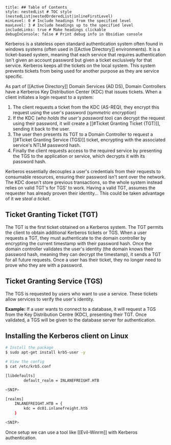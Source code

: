 ```table-of-contents
title: ## Table of Contents
style: nestedList # TOC style (nestedList|nestedOrderedList|inlineFirstLevel)
minLevel: 0 # Include headings from the specified level
maxLevel: 3 # Include headings up to the specified level
includeLinks: true # Make headings clickable
debugInConsole: false # Print debug info in Obsidian console
```
Kerberos is a stateless open standard authentication system often found in windows systems (often used in [[Active Directory]] environments). It is a ticket-based system, meaning that each service that requires authentication isn't given an account password but given a ticket exclusively for that service. Kerberos keeps all the tickets on the local system. This system prevents tickets from being used for another purpose as they are service specific.

As part of [[Active Directory]] Domain Services (AD DS), Domain Controllers have a Kerberos Key Distribution Center (KDC) that issues tickets. When a client initiates a login request to a system:
1. The client requests a ticket from the KDC (AS-REQ), they encrypt this request using the user's password (*symmetric encryption*)
2. If the KDC (*who holds the user's password too*) can decrypt the request using their password, it will create a [[#Ticket Granting Ticket (TGT)]], sending it back to the user.
3. The user then presents its TGT to a Domain Controller to request a [[#Ticket Granting Service (TGS)]] ticket, encrypting with the associated service's NTLM password hash.
4. Finally the client requests access to the required service by presenting the TGS to the application or service, which decrypts it with its password hash.

Kerberos essentially decouples a user's credentials from their requests to consumable resources, ensuring their password isn't sent over the network. The KDC doesn't store previous transactions, so the whole system instead relies on valid TGT's for TGS' to work. Having a valid TGT, assumes the requester has already proven their identity... This could be taken advantage of it we *steal a ticket*.

## Ticket Granting Ticket (TGT)
The TGT is the first ticket obtained on a Kerberos system. The TGT permits the client to obtain additional Kerberos tickets or TGS.
When a user requests a TGT, they must authenticate to the domain controller by encrypting the current timestamp with their password hash. Once the domain controller validates the user's identity (the domain knows their password hash, meaning they can decrypt the timestamp), it sends a TGT for all future requests. Once a user has their ticket, they no longer need to prove who they are with a password.

## Ticket  Granting Service (TGS)
The TGS is requested by users who want to use a service. These tickets allow services to verify the user's identity. 

**Example:** If a user wants to connect to a database, it will request a TGS from the Key Distribution Centre (KDC), presenting their TGT. Once validated, a TGS will be given to the database server for authentication.

## Installing the Kerberos client on Linux
```bash
# Install the package
$ sudo apt-get install krb5-user -y

# View the config
$ cat /etc/krb5.conf

[libdefaults]
        default_realm = INLANEFREIGHT.HTB

<SNIP>

[realms]
    INLANEFREIGHT.HTB = {
        kdc = dc01.inlanefreight.htb
    }

<SNIP>
```
Once setup we can use a tool like [[Evil-Winrm]] with Kerberos authentication.
